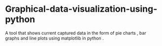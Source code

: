 # Graphical-data-visualization-using-python
A tool that shows current captured data in the form of pie charts , bar graphs and line plots using matplotlib in python .
